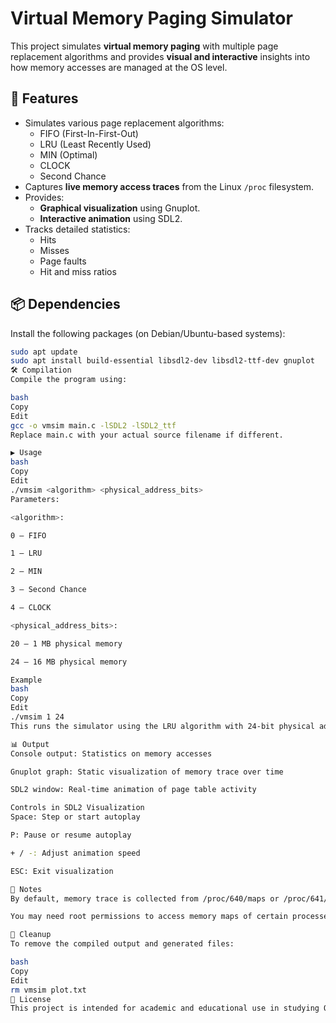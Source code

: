 # Virtual Memory Paging Simulator

This project simulates **virtual memory paging** with multiple page replacement algorithms and provides **visual and interactive** insights into how memory accesses are managed at the OS level.

## 🧠 Features

- Simulates various page replacement algorithms:
  - FIFO (First-In-First-Out)
  - LRU (Least Recently Used)
  - MIN (Optimal)
  - CLOCK
  - Second Chance
- Captures **live memory access traces** from the Linux `/proc` filesystem.
- Provides:
  - **Graphical visualization** using Gnuplot.
  - **Interactive animation** using SDL2.
- Tracks detailed statistics:
  - Hits
  - Misses
  - Page faults
  - Hit and miss ratios

## 📦 Dependencies

Install the following packages (on Debian/Ubuntu-based systems):

```bash
sudo apt update
sudo apt install build-essential libsdl2-dev libsdl2-ttf-dev gnuplot
🛠️ Compilation
Compile the program using:

bash
Copy
Edit
gcc -o vmsim main.c -lSDL2 -lSDL2_ttf
Replace main.c with your actual source filename if different.

▶️ Usage
bash
Copy
Edit
./vmsim <algorithm> <physical_address_bits>
Parameters:

<algorithm>:

0 – FIFO

1 – LRU

2 – MIN

3 – Second Chance

4 – CLOCK

<physical_address_bits>:

20 – 1 MB physical memory

24 – 16 MB physical memory

Example
bash
Copy
Edit
./vmsim 1 24
This runs the simulator using the LRU algorithm with 24-bit physical addressing.

📊 Output
Console output: Statistics on memory accesses

Gnuplot graph: Static visualization of memory trace over time

SDL2 window: Real-time animation of page table activity

Controls in SDL2 Visualization
Space: Step or start autoplay

P: Pause or resume autoplay

+ / -: Adjust animation speed

ESC: Exit visualization

📝 Notes
By default, memory trace is collected from /proc/640/maps or /proc/641/maps. Modify the PID in the source to analyze a different process.

You may need root permissions to access memory maps of certain processes.

🧹 Cleanup
To remove the compiled output and generated files:

bash
Copy
Edit
rm vmsim plot.txt
📄 License
This project is intended for academic and educational use in studying Operating System concepts, especially paging and page replacement algorithms.
